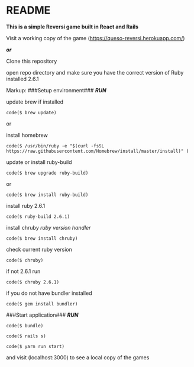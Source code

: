 # README

**This is a simple Reversi game built in React and Rails**

Visit a working copy of the game (https://queso-reversi.herokuapp.com/)

***or***

Clone this repository

open repo directory and make sure you have the correct version of Ruby installed 2.6.1

Markup: ###Setup environment###
***RUN***

update brew if installed

`code($ brew update)`

or

install homebrew

`code($ /usr/bin/ruby -e "$(curl -fsSL https://raw.githubusercontent.com/Homebrew/install/master/install)" )`

update or install ruby-build

`code($ brew upgrade ruby-build)`

or

`code($ brew install ruby-build)`

install ruby 2.6.1

`code($ ruby-build 2.6.1)`

install chruby *ruby version handler*

`code($ brew install chruby)`

check current ruby version

`code($ chruby)`

if not 2.6.1 run

`code($ chruby 2.6.1)`

if you do not have bundler installed


`code($ gem install bundler)`

###Start application###
***RUN***

`code($ bundle)`

`code($ rails s)`

`code($ yarn run start)`

and visit (localhost:3000) to see a local copy of the games
